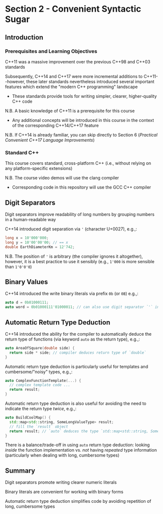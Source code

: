 # Section 2 - Convenient Syntactic Sugar

## Introduction

### Prerequisites and Learning Objectives

C++11 was a massive improvement over the previous C++98 and C++03 standards

Subsequently, C++14 and C++17 were more incremental additions to C++11--however, these later standards nevertheless introduced several important features which extend the "modern C++ programming" landscape
  * These standards provide tools for writing simpler, clearer, higher-quality C++ code

N.B. A basic knowledge of C++11 is a prerequisite for this course
  * Any additional concepts will be introduced in this course in the context of the corresponding C++14/C++17 feature

N.B. If C++14 is already familiar, you can skip directly to Section 6 (*Practical Convenient C++17 Language Improvements*)

### Standard C++

This course covers standard, cross-platform C++ (i.e., without relying on any platform-specific extensions)

N.B. The course video demos will use the clang compiler
  * Corresponding code in this repository will use the GCC C++ compiler

## Digit Separators

Digit separators improve readability of long numbers by grouping numbers in a human-readable way

C++14 introduced digit separation via `'` (character U+0027), e.g.,:
```cpp
long x = 10'000'000;
long y = 10'00'00'00; // == x
double EarthDiameterKm = 12'742;
```

N.B. The position of `'` is arbitrary (the compiler ignores it altogether), however, it is a best practice to use it sensibly (e.g., `1'000` is more sensible than `1'0'0'0`)

## Binary Values

C++14 introduced the write binary literals via prefix `0b` (or `0B`) e.g.,:
```cpp
auto d = 0b01000111;
auto word = 0b01000111'01000011; // can also use digit separator `'` in binary literals
```

## Automatic Return Type Deduction

C++14 introduced the ability for the compiler to automatically deduce the return type of functions (via keyword `auto` as the return type), e.g.,:
```cpp
auto AreaOfSquare(double side) {
  return side * side; // compiler deduces return type of `double`
}
```

Automatic return type deduction is particularly useful for templates and cumbersome/"noisy" types, e.g.,:
```cpp
auto ComplexFunctionTemplate(...) {
  // complex template code ...
  return result;
}
```

Automatic return type deduction is also useful for avoiding the need to indicate the return type *twice*, e.g.,:
```cpp
auto BuildCoolMap() {
  std::map<std::string, SomeLongValueType> result;
  // fill the `result` object
  return result; // `auto` deduces the type `std::map<std::string, SomeLongValueType>`
}
```

There is a balance/trade-off in using `auto` return type deduction: looking *inside* the function implementation vs. *not* having *repeated* type information (particularly when dealing with long, cumbersome types)

## Summary

Digit separators promote writing clearer numeric literals

Binary literals are convenient for working with binary forms

Automatic return type deduction simplifies code by avoiding repetition of long, cumbersome types
